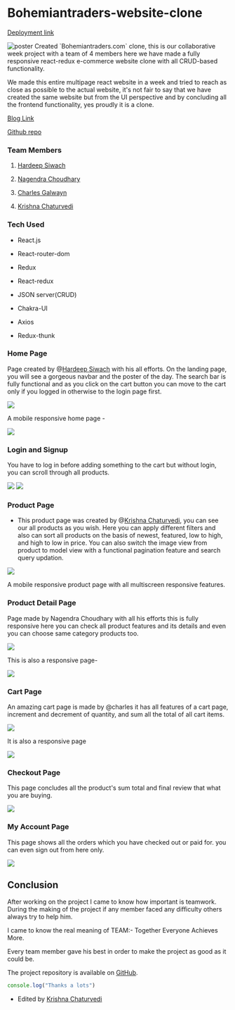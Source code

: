 # Bohemiantraders-website-clone

[Deployment link](https://fanciful-genie-644b2c.netlify.app/)

<img src="https://cdn.hashnode.com/res/hashnode/image/upload/v1670347682821/AL5b9trwM.png?auto=compress,format&format=webp" alt='poster' />
Created `Bohemiantraders.com` clone, this is our collaborative week project with a team of 4 members here we have made a fully responsive react-redux e-commerce website clone with all CRUD-based functionality.

We made this entire multipage react website in a week and tried to reach as close as possible to the actual website, it's not fair to say that we have created the same website but from the UI perspective and by concluding all the frontend functionality, yes proudly it is a clone.


[Blog Link](https://krishnachaturvedi.hashnode.dev/bohemiantraderscom-website-clone)

[Github repo](https://github.com/krishnachaturvedi1901/Bohemiantraders-website-clone) 

### Team Members

1.  [Hardeep Siwach](https://www.linkedin.com/in/hardeep41016/)
    
2.  [Nagendra Choudhary](https://nagendrachoudhary.github.io/)
    
3.  [Charles Galwayn](https://github.com/charlesgalwyn)
    
4.  [Krishna Chaturvedi](https://www.linkedin.com/in/krishna-chaturvedi-765026231)
    

### Tech Used

*   React.js
    
*   React-router-dom
    
*   Redux
    
*   React-redux
    
*   JSON server(CRUD)
    
*   Chakra-UI
    
*   Axios
    
*   Redux-thunk
    

### Home Page

Page created by @[Hardeep Siwach](@Hardeep317) with his all efforts. On the landing page, you will see a gorgeous navbar and the poster of the day. The search bar is fully functional and as you click on the cart button you can move to the cart only if you logged in otherwise to the login page first.

<img src="https://cdn.hashnode.com/res/hashnode/image/upload/v1670348943631/4sw2OSt40.png?auto=compress,format&format=webp" />

A mobile responsive home page -

<img src='https://cdn.hashnode.com/res/hashnode/image/upload/v1670353923101/GaQ9Dpm2e.jpg' />

### Login and Signup

You have to log in before adding something to the cart but without login, you can scroll through all products.

<Img src='https://cdn.hashnode.com/res/hashnode/image/upload/v1670349257409/lXB0hkjkk.png?auto=compress,format&format=webp'/>
<img src='https://cdn.hashnode.com/res/hashnode/image/upload/v1670349422262/BuSj6iYxH.png?auto=compress,format&format=webp'/>

### Product Page

*   This product page was created by @[Krishna Chaturvedi](@KrishnaChaturvedi), you can see our all products as you wish. Here you can apply different filters and also can sort all products on the basis of newest, featured, low to high, and high to low in price. You can also switch the image view from product to model view with a functional pagination feature and search query updation.
    

<img src='https://cdn.hashnode.com/res/hashnode/image/upload/v1670353767608/d6XIugQG1.jpg'/>

A mobile responsive product page with all multiscreen responsive features.

<ing src='https://cdn.hashnode.com/res/hashnode/image/upload/v1670353802640/CzyIRXBul.jpg'/>

### Product Detail Page

Page made by Nagendra Choudhary with all his efforts this is fully responsive here you can check all product features and its details and even you can choose same category products too.

<img src='https://cdn.hashnode.com/res/hashnode/image/upload/v1670354186596/XMq4bAWGX.jpg'/>

This is also a responsive page-

<img src='https://cdn.hashnode.com/res/hashnode/image/upload/v1670354215536/s6nLtHUzt.jpg'/>

### Cart Page

An amazing cart page is made by @charles it has all features of a cart page, increment and decrement of quantity, and sum all the total of all cart items.

<img src='https://cdn.hashnode.com/res/hashnode/image/upload/v1670354670639/0nxGO6uH4.jpg'/>

It is also a responsive page

<img src='https://cdn.hashnode.com/res/hashnode/image/upload/v1670354702263/tstpGmshy.jpg?auto=compress,format&format=webp'/>

### Checkout Page

This page concludes all the product's sum total and final review that what you are buying.

<img src='https://cdn.hashnode.com/res/hashnode/image/upload/v1670354869649/y8RnPAHj-.jpg?auto=compress,format&format=webp'/>

### My Account Page

This page shows all the orders which you have checked out or paid for. you can even sign out from here only.

<img src='https://cdn.hashnode.com/res/hashnode/image/upload/v1670354962484/N8kqefPxF.jpg' />

## Conclusion

After working on the project I came to know how important is teamwork. During the making of the project if any member faced any difficulty others always try to help him.

I came to know the real meaning of TEAM:- Together Everyone Achieves More.

Every team member gave his best in order to make the project as good as it could be.

The project repository is available on [GitHub](https://github.com/krishnachaturvedi1901/Bohemiantraders-website-clone).

```javascript
console.log("Thanks a lots")
```
- Edited by <a href='https://www.linkedin.com/in/krishna-chaturvedi-765026231'>Krishna Chaturvedi</a>
